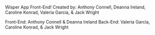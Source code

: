 Wisper App Front-End!
Created by: Anthony Connell, Deanna Ireland, Caroline Konrad, Valeria Garcia, & Jack Wright

Front-End: Anthony Connell & Deanna Ireland
Back-End: Valeria Garcia, Caroline Konrad, & Jack Wright
